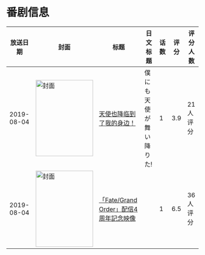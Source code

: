 # 番剧信息

|放送日期|封面|标题|日文标题|话数|评分|评分人数|
|---|---|---|---|---|---|---|
|2019-08-04|<img src="/img/no_icon_subject.png" alt="封面" style="width:150px;height:200px;object-fit:cover;">|[天使也降临到了我的身边！](https://bangumi.tv/subject/296139)|僕にも天使が舞い降りた!|1|3.9|21人评分|
|2019-08-04|<img src="//lain.bgm.tv/pic/cover/c/24/87/325978_e282N.jpg" alt="封面" style="width:150px;height:200px;object-fit:cover;">|[「Fate/Grand Order」配信4周年記念映像](https://bangumi.tv/subject/325978)||1|6.5|36人评分|
